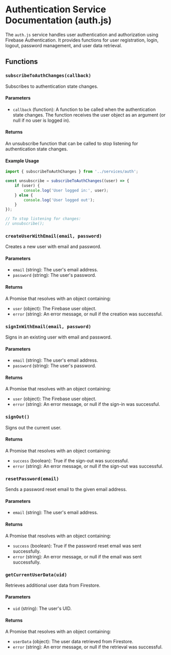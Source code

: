 # Authentication Service Documentation (auth.js)

The `auth.js` service handles user authentication and authorization using Firebase Authentication. It provides functions for user registration, login, logout, password management, and user data retrieval.

## Functions

### `subscribeToAuthChanges(callback)`

Subscribes to authentication state changes.

#### Parameters

-   `callback` (function): A function to be called when the authentication state changes. The function receives the user object as an argument (or null if no user is logged in).

#### Returns

An unsubscribe function that can be called to stop listening for authentication state changes.

#### Example Usage

```javascript
import { subscribeToAuthChanges } from '../services/auth';

const unsubscribe = subscribeToAuthChanges((user) => {
    if (user) {
        console.log('User logged in:', user);
    } else {
        console.log('User logged out');
    }
});

// To stop listening for changes:
// unsubscribe();
```

### `createUserWithEmail(email, password)`

Creates a new user with email and password.

#### Parameters

-   `email` (string): The user's email address.
-   `password` (string): The user's password.

#### Returns

A Promise that resolves with an object containing:

-   `user` (object): The Firebase user object.
-   `error` (string): An error message, or null if the creation was successful.

### `signInWithEmail(email, password)`

Signs in an existing user with email and password.

#### Parameters

-   `email` (string): The user's email address.
-   `password` (string): The user's password.

#### Returns

A Promise that resolves with an object containing:

-   `user` (object): The Firebase user object.
-   `error` (string): An error message, or null if the sign-in was successful.

### `signOut()`

Signs out the current user.

#### Returns

A Promise that resolves with an object containing:

-   `success` (boolean): True if the sign-out was successful.
-   `error` (string): An error message, or null if the sign-out was successful.

### `resetPassword(email)`

Sends a password reset email to the given email address.

#### Parameters

-   `email` (string): The user's email address.

#### Returns

A Promise that resolves with an object containing:

-   `success` (boolean): True if the password reset email was sent successfully.
-   `error` (string): An error message, or null if the email was sent successfully.

### `getCurrentUserData(uid)`

Retrieves additional user data from Firestore.

#### Parameters

-   `uid` (string): The user's UID.

#### Returns

A Promise that resolves with an object containing:

-   `userData` (object): The user data retrieved from Firestore.
-   `error` (string): An error message, or null if the retrieval was successful.

